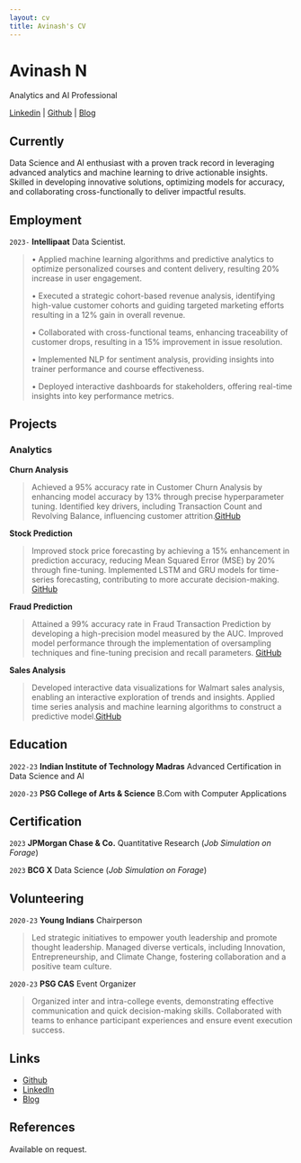 ```yaml
---
layout: cv
title: Avinash's CV
---
```

# Avinash N
Analytics and AI Professional

<div id="webaddress">
<i class="fa fa-linkedin"></i> <a href="https://www.linkedin.com/in/avinashndatascientist/">Linkedin</a>
|
<i class="fa fa-github"></i> <a href="https://github.com/avinashndatascientist">Github</a>
|
<i class="fa fa-medium"></i> <a href="https://medium.com/@avinashndatascientist">Blog</a>
</div>


## Currently

Data Science and AI enthusiast with a proven track record in leveraging advanced analytics and machine learning to drive actionable insights. Skilled in developing innovative solutions, optimizing models for accuracy, and collaborating cross-functionally to deliver impactful results.

## Employment
`2023-` 
__Intellipaat__ Data Scientist. 
> • Applied machine learning algorithms and predictive analytics to optimize personalized courses and content delivery, resulting 20% increase in user engagement.
> 
> • Executed a strategic cohort-based revenue analysis, identifying high-value customer cohorts and guiding targeted marketing efforts resulting in a 12% gain in overall revenue.
> 
> • Collaborated with cross-functional teams, enhancing traceability of customer drops, resulting in a 15% improvement in issue resolution.
> 
> • Implemented NLP for sentiment analysis, providing insights into trainer performance and course effectiveness.
> 
> • Deployed interactive dashboards for stakeholders, offering real-time insights into key performance metrics.

## Projects

### Analytics 
__Churn Analysis__
>Achieved a 95% accuracy rate in Customer Churn Analysis by enhancing model accuracy by 13% through precise hyperparameter tuning. Identified key drivers, including Transaction Count and Revolving Balance, influencing customer attrition.[GitHub](https://github.com/avinashndatascientist/Projects/tree/main/Bank%20Customer%20Churn)

__Stock Prediction__
>Improved stock price forecasting by achieving a 15% enhancement in prediction accuracy, reducing Mean Squared Error (MSE) by 20% through fine-tuning. Implemented LSTM and GRU models for time-series forecasting, contributing to more accurate decision-making. [GitHub](https://github.com/avinashndatascientist/Projects/tree/main/Stock%20Price%20Prediction)

__Fraud Prediction__
>Attained a 99% accuracy rate in Fraud Transaction Prediction by developing a high-precision model measured by the AUC. Improved model performance through the implementation of oversampling techniques and fine-tuning precision and recall parameters. [GitHub](https://github.com/avinashndatascientist/Projects/tree/main/Fraud%20Transaction%20Prediction)

__Sales Analysis__
>Developed interactive data visualizations for Walmart sales analysis, enabling an interactive exploration of trends and insights. Applied time series analysis and machine learning algorithms to construct a predictive model.[GitHub](https://github.com/avinashndatascientist/Projects/tree/main/Walmart%20Sales%20Forecast)

## Education

`2022-23`
__Indian Institute of Technology Madras__ Advanced Certification in Data Science and AI

`2020-23`
__PSG College of Arts & Science__ B.Com with Computer Applications 



## Certification

`2023`
__JPMorgan Chase & Co.__ Quantitative Research (_Job Simulation on Forage_)

`2023`
__BCG X__ Data Science (_Job Simulation on Forage_)

## Volunteering
`2020-23`
__Young Indians__ Chairperson  
> Led strategic initiatives to empower youth leadership and promote thought leadership. Managed diverse verticals, including Innovation, Entrepreneurship, and Climate Change, fostering collaboration and a positive team culture.

`2020-23`
__PSG CAS__ Event Organizer  
> Organized inter and intra-college events, demonstrating effective communication and quick decision-making skills. Collaborated with teams to enhance participant experiences and ensure event execution success.


## Links

<!-- fa are fontawesome, ai are academicons -->
* <i class="fa fa-github"></i> <a href="https://github.com/avinashndatascientist">Github</a><br />
* <i class="fa fa-linkedin"></i> <a href="https://www.linkedin.com/in/avinashndatascientist/">LinkedIn</a>
* <i class="fa fa-medium"></i> <a href="https://medium.com/@avinashndatascientist">Blog</a>


## References

Available on request.

<!-- ### Footer

Last updated: May 2013 -->
